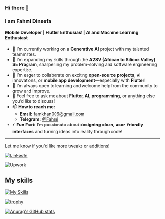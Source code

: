 ### Hi there 👋

<!--
**poricf/poricf** is a ✨ _special_ ✨ repository because its `README.md` (this file) appears on your GitHub profile.

Here are some ideas to get you started:

- 🔭 I’m currently working on a Generative AI project with my talented teammates.
- 🌱  I’m currently learning through the Alx SE program, expanding my knowledge and honing my skills.
- 👯  I’m looking to collaborate on exciting open-source projects or anything related to AI and software engineering.
- 🤔  I'm always open to learning and seeking help from the community to grow and improve.
- 💬 Feel free to ask me about AI, programming, or anything else you'd like to discuss.
- 📫 How to reach me: You can reach me through  [Email me](mailto:famkhan006@gmail.com) or on Telegram ↗ [@Fahmi](https://t.me/poricf)
- ⚡ Fun fact: I can solve a Rubik's Cube in under a minute.
-->
### **I am Fahmi Dinsefa**  
#### Mobile Developer | Flutter Enthusiast | AI and Machine Learning Enthusiast  

- 🔭 I’m currently working on a **Generative AI** project with my talented teammates.  
- 🌱 I’m expanding my skills through the **A2SV (African to Silicon Valley) SE Program**, sharpening my problem-solving and software engineering expertise.  
- 👯 I’m eager to collaborate on exciting **open-source projects**, AI innovations, or **mobile app development**—especially with **Flutter**!  
- 🤔 I’m always open to learning and welcome help from the community to grow and improve.  
- 💬 Feel free to ask me about **Flutter, AI, programming**, or anything else you’d like to discuss!  
- 📫 **How to reach me:**  
  - **Email:** [famkhan006@gmail.com](mailto:famkhan006@gmail.com)  
  - **Telegram:** [@Fahmi](https://t.me/poricf)  
- ⚡ **Fun Fact:** I’m passionate about **designing clean, user-friendly interfaces** and turning ideas into reality through code!  

---  
Let me know if you'd like more tweaks or additions!


[![LinkedIn](https://img.shields.io/badge/LinkedIn-blue?style=for-the-badge&logo=LinkedIn&logoColor=white)](www.linkedin.com/in/poricf)


![Upwork](https://img.shields.io/badge/Upwork-green?style=for-the-badge&logo=Upwork&logoColor=white)
## My skills
[![My Skills](https://skillicons.dev/icons?i=azure,bash,c,cpp,eclipse,linux,mysql,py,vim,vscode,java)](https://skillicons.dev)

[![trophy](https://github-profile-trophy.vercel.app/?username=poricf&theme=onedark)](https://github.com/poricf/github-profile-trophy)


[![Anurag's GitHub stats](https://github-readme-stats.vercel.app/api?username=poricf&theme=vue-dark)](https://github.com/poricf/github-readme-stats)

